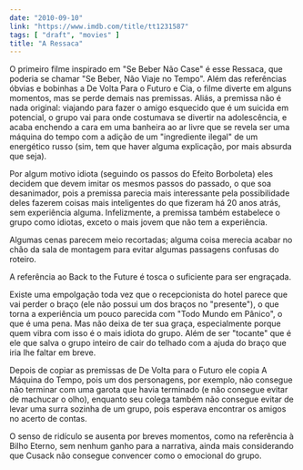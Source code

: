 ```yaml
---
date: "2010-09-10"
link: "https://www.imdb.com/title/tt1231587"
tags: [ "draft", "movies" ]
title: "A Ressaca"
---
```

O primeiro filme inspirado em "Se Beber Não Case" é esse Ressaca, que poderia se chamar "Se Beber, Não Viaje no Tempo". Além das referências óbvias e bobinhas a De Volta Para o Futuro e Cia, o filme diverte em alguns momentos, mas se perde demais nas premissas. Aliás, a premissa não é nada original: viajando para fazer o amigo esquecido que é um suicida em potencial, o grupo vai para onde costumava se divertir na adolescência, e acaba enchendo a cara em uma banheira ao ar livre que se revela ser uma máquina do tempo com a adição de um "ingrediente ilegal" de um energético russo (sim, tem que haver alguma explicação, por mais absurda que seja).

Por algum motivo idiota (seguindo os passos do Efeito Borboleta) eles decidem que devem imitar os mesmos passos do passado, o que soa desanimador, pois a premissa parecia mais interessante pela possibilidade deles fazerem coisas mais inteligentes do que fizeram há 20 anos atrás, sem experiência alguma. Infelizmente, a premissa também estabelece o grupo como idiotas, exceto o mais jovem que não tem a experiência.

Algumas cenas parecem meio recortadas; alguma coisa merecia acabar no chão da sala de montagem para evitar algumas passagens confusas do roteiro.

A referência ao Back to the Future é tosca o suficiente para ser engraçada.

Existe uma empolgação toda vez que o recepcionista do hotel parece que vai perder o braço (ele não possui um dos braços no "presente"), o que torna a experiência um pouco parecida com "Todo Mundo em Pânico", o que é uma pena. Mas não deixa de ter sua graça, especialmente porque quem vibra com isso é o mais idiota do grupo. Além de ser "tocante" que é ele que salva o grupo inteiro de cair do telhado com a ajuda do braço que iria lhe faltar em breve.

Depois de copiar as premissas de De Volta para o Futuro ele copia A Máquina do Tempo, pois um dos personagens, por exemplo, não consegue não terminar com uma garota que havia terminado (e não consegue evitar de machucar o olho), enquanto seu colega também não consegue evitar de levar uma surra sozinha de um grupo, pois esperava encontrar os amigos no acerto de contas.

O senso de ridículo se ausenta por breves momentos, como na referência à Bilho Eterno, sem nenhum ganho para a narrativa, ainda mais considerando que Cusack não consegue convencer como o emocional do grupo.
